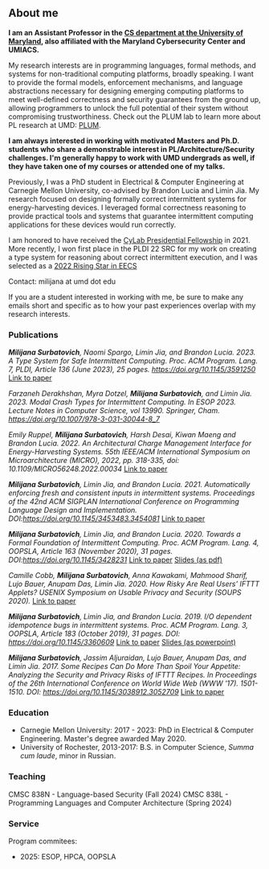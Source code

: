 ## About me

**I am an Assistant Professor in the [CS department at the University of Maryland](https://www.cs.umd.edu/), also affiliated with the Maryland Cybersecurity Center and UMIACS.**

My research interests are in programming languages, formal methods, and systems for non-traditional computing platforms, broadly speaking. 
I want to provide the formal models, enforcement mechanisms, and language abstractions necessary for designing emerging computing platforms to meet well-defined correctness and security guarantees from the ground up, allowing programmers to unlock the full potential of their system without compromising trustworthiness. Check out the PLUM lab to learn more about PL research at UMD: [PLUM](https://plum-umd.github.io/).

**I am always interested in working with motivated Masters and Ph.D. students who share a demonstrable interest in PL/Architecture/Security challenges. I'm generally happy to work with UMD undergrads as well, if they have taken one of my courses or attended one of my talks.**

Previously, I was a PhD student in Electrical & Computer Engineering at Carnegie Mellon University, co-advised by Brandon Lucia and Limin Jia. My research focused on designing formally correct 
intermittent systems for energy-harvesting devices. I leveraged formal correctness reasoning to provide practical tools and systems that guarantee intermittent computing applications for these devices would run correctly.  

I am honored to have received the [CyLab Presidential Fellowship](https://cylab.cmu.edu/news/2021/08/11-presidential-fellows.html) in 2021. More recently, I won first place in the PLDI 22 SRC for 
my work on creating a type system for reasoning about correct intermittent execution, and 
I was selected as a [2022 Rising Star in EECS](https://risingstars.utexas.edu/profiles/milijana-surbatovich)


Contact: milijana at umd dot edu

If you are a student interested in working with me, be sure to make any emails short and specific as to how your past experiences overlap with my research interests. 

### Publications
_**Milijana Surbatovich**, Naomi Spargo, Limin Jia, and Brandon Lucia. 2023. A Type System for Safe Intermittent Computing. Proc. ACM Program. Lang. 7, PLDI, Article 136 (June 2023), 25 pages. https://doi.org/10.1145/3591250_ [Link to paper](./assets/docs/surbatovich_pldi23_curricle.pdf) 

_Farzaneh Derakhshan, Myra Dotzel, **Milijana Surbatovich**, and Limin Jia. 2023. Modal Crash Types for Intermittent Computing. In ESOP 2023. Lecture Notes in Computer Science, vol 13990. Springer, Cham. https://doi.org/10.1007/978-3-031-30044-8_7_


_Emily Ruppel, **Milijana Surbatovich**, Harsh Desai, Kiwan Maeng and Brandon Lucia. 2022. An Architectural Charge Management Interface for Energy-Harvesting Systems. 55th IEEE/ACM International Symposium on Microarchitecture (MICRO), 2022, pp. 318-335, doi: 10.1109/MICRO56248.2022.00034_
 [Link to paper](./assets/docs/culpeo.pdf)

_**Milijana Surbatovich**, Limin Jia, and Brandon Lucia. 2021. Automatically enforcing fresh and consistent inputs in intermittent systems. Proceedings of the 42nd ACM SIGPLAN International Conference on Programming Language Design and Implementation. DOI:https://doi.org/10.1145/3453483.3454081_ [Link to paper](./assets/docs/pldi21main-p363-p-ad47bbe125-51344-final.pdf)

_**Milijana Surbatovich**, Limin Jia, and Brandon Lucia. 2020. Towards a Formal Foundation of Intermittent Computing. 
Proc. ACM Program. Lang. 4, OOPSLA, Article 163 (November 2020), 31 pages. DOI:https://doi.org/10.1145/3428231_ 
[Link to paper](./assets/docs/surbatovich_oopsla20.pdf) [Slides (as pdf)](./assets/docs/formal_foundation_flat_copy.pdf) 

_Camille Cobb, **Milijana Surbatovich**, Anna Kawakami, Mahmood Sharif, Lujo Bauer, Anupam Das, Limin Jia. 2020. How Risky Are Real Users’ IFTTT Applets? USENIX Symposium on Usable Privacy and Security (SOUPS 2020)._ [Link to paper](https://camillec.com/SOUPS_2020_IFTTT.pdf)  

_**Milijana Surbatovich**, Limin Jia, and Brandon Lucia. 2019. I/O dependent idempotence bugs in intermittent systems. 
Proc. ACM Program. Lang. 3, OOPSLA, Article 183 (October 2019), 31 pages. DOI: https://doi.org/10.1145/3360609_
[Link to paper](./assets/docs/oopsla19main-p401-p.pdf)     [Slides (as powerpoint)](./assets/docs/ibis_presentation_short.pptx)

_**Milijana Surbatovich**, Jassim Aljuraidan, Lujo Bauer, Anupam Das, and Limin Jia. 2017. Some Recipes Can Do More Than Spoil Your Appetite: Analyzing the Security and Privacy Risks of IFTTT Recipes. In Proceedings of the 26th International Conference on World Wide Web (WWW '17). 1501-1510. DOI: https://doi.org/10.1145/3038912.3052709_ 
[Link to paper](https://www.archive.ece.cmu.edu/~lbauer/papers/2017/www2017-ifttt-info-flows.pdf)


### Education
- Carnegie Mellon University: 2017 - 2023: PhD in Electrical & Computer Engineering. Master's degree awarded May 2020.
- University of Rochester, 2013-2017: B.S. in Computer Science, _Summa cum laude_, minor in Russian.

### Teaching 
CMSC 838N - Language-based Security (Fall 2024)
CMSC 838L - Programming Languages and Computer Architecture (Spring 2024)

### Service

Program commitees: 
- 2025: ESOP, HPCA, OOPSLA